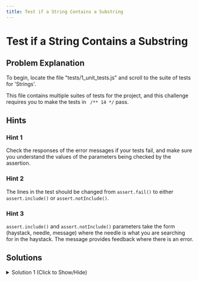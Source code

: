 ```yaml
---
title: Test if a String Contains a Substring
---
```

# Test if a String Contains a Substring

## Problem Explanation
To begin, locate the file "tests/1_unit_tests.js" and scroll to the suite of tests for 'Strings'.

This file contains multiple suites of tests for the project, and this challenge requires you to make the tests in ``` /** 14 */``` pass.

## Hints

### Hint 1

Check the responses of the error messages if your tests fail, and make sure you understand the values of the parameters being checked by the assertion.

### Hint 2

The lines in the test should be changed from `assert.fail()` to either `assert.include()` or `assert.notInclude()`.

### Hint 3

`assert.include()` and `assert.notInclude()` parameters take the form (haystack, needle, message) where the needle is what you are searching for in the haystack. The message provides feedback where there is an error.

## Solutions

<details><summary>Solution 1 (Click to Show/Hide)</summary>

```js
/** 14 - #include (on #notInclude ) works for strings too !! **/
// It asserts that the actual string contains the expected substring
test('String #include, #notInclude', function() {
  assert.include('Arrow', 'row', "Arrow contains row...");
  assert.notInclude('dart', 'queue', "But a dart doesn't contain a queue");
});
</details>